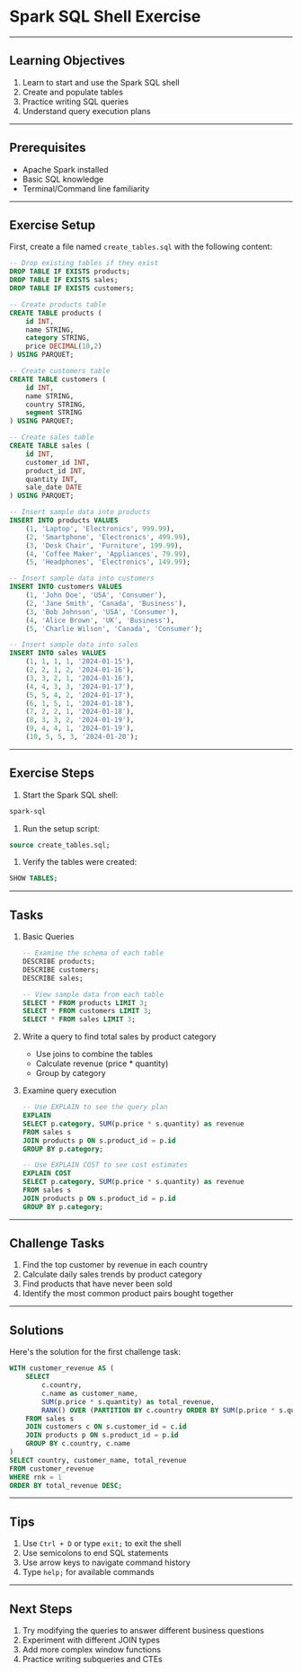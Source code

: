# Spark SQL Shell Exercise
---
## Learning Objectives
1. Learn to start and use the Spark SQL shell
1. Create and populate tables
1. Practice writing SQL queries
1. Understand query execution plans
---
## Prerequisites
- Apache Spark installed
- Basic SQL knowledge
- Terminal/Command line familiarity
---
## Exercise Setup
First, create a file named `create_tables.sql` with the following content:

```sql
-- Drop existing tables if they exist
DROP TABLE IF EXISTS products;
DROP TABLE IF EXISTS sales;
DROP TABLE IF EXISTS customers;

-- Create products table
CREATE TABLE products (
    id INT,
    name STRING,
    category STRING,
    price DECIMAL(10,2)
) USING PARQUET;

-- Create customers table
CREATE TABLE customers (
    id INT,
    name STRING,
    country STRING,
    segment STRING
) USING PARQUET;

-- Create sales table
CREATE TABLE sales (
    id INT,
    customer_id INT,
    product_id INT,
    quantity INT,
    sale_date DATE
) USING PARQUET;

-- Insert sample data into products
INSERT INTO products VALUES
    (1, 'Laptop', 'Electronics', 999.99),
    (2, 'Smartphone', 'Electronics', 499.99),
    (3, 'Desk Chair', 'Furniture', 199.99),
    (4, 'Coffee Maker', 'Appliances', 79.99),
    (5, 'Headphones', 'Electronics', 149.99);

-- Insert sample data into customers
INSERT INTO customers VALUES
    (1, 'John Doe', 'USA', 'Consumer'),
    (2, 'Jane Smith', 'Canada', 'Business'),
    (3, 'Bob Johnson', 'USA', 'Consumer'),
    (4, 'Alice Brown', 'UK', 'Business'),
    (5, 'Charlie Wilson', 'Canada', 'Consumer');

-- Insert sample data into sales
INSERT INTO sales VALUES
    (1, 1, 1, 1, '2024-01-15'),
    (2, 2, 1, 2, '2024-01-16'),
    (3, 3, 2, 1, '2024-01-16'),
    (4, 4, 3, 3, '2024-01-17'),
    (5, 5, 4, 2, '2024-01-17'),
    (6, 1, 5, 1, '2024-01-18'),
    (7, 2, 2, 1, '2024-01-18'),
    (8, 3, 3, 2, '2024-01-19'),
    (9, 4, 4, 1, '2024-01-19'),
    (10, 5, 5, 3, '2024-01-20');
```
---
## Exercise Steps

1. Start the Spark SQL shell:
```bash
spark-sql
```

1. Run the setup script:
```sql
source create_tables.sql;
```

1. Verify the tables were created:
```sql
SHOW TABLES;
```
---
## Tasks

1. Basic Queries
   ```sql
   -- Examine the schema of each table
   DESCRIBE products;
   DESCRIBE customers;
   DESCRIBE sales;
   
   -- View sample data from each table
   SELECT * FROM products LIMIT 3;
   SELECT * FROM customers LIMIT 3;
   SELECT * FROM sales LIMIT 3;
   ```

1. Write a query to find total sales by product category
   - Use joins to combine the tables
   - Calculate revenue (price * quantity)
   - Group by category

1. Examine query execution
   ```sql
   -- Use EXPLAIN to see the query plan
   EXPLAIN
   SELECT p.category, SUM(p.price * s.quantity) as revenue
   FROM sales s
   JOIN products p ON s.product_id = p.id
   GROUP BY p.category;
   
   -- Use EXPLAIN COST to see cost estimates
   EXPLAIN COST
   SELECT p.category, SUM(p.price * s.quantity) as revenue
   FROM sales s
   JOIN products p ON s.product_id = p.id
   GROUP BY p.category;
   ```
---
## Challenge Tasks

1. Find the top customer by revenue in each country
1. Calculate daily sales trends by product category
1. Find products that have never been sold
1. Identify the most common product pairs bought together
---
## Solutions

Here's the solution for the first challenge task:
```sql
WITH customer_revenue AS (
    SELECT 
        c.country,
        c.name as customer_name,
        SUM(p.price * s.quantity) as total_revenue,
        RANK() OVER (PARTITION BY c.country ORDER BY SUM(p.price * s.quantity) DESC) as rnk
    FROM sales s
    JOIN customers c ON s.customer_id = c.id
    JOIN products p ON s.product_id = p.id
    GROUP BY c.country, c.name
)
SELECT country, customer_name, total_revenue
FROM customer_revenue
WHERE rnk = 1
ORDER BY total_revenue DESC;
```
---
## Tips
1. Use `Ctrl + D` or type `exit;` to exit the shell
1. Use semicolons to end SQL statements
1. Use arrow keys to navigate command history
1. Type `help;` for available commands
---
## Next Steps
1. Try modifying the queries to answer different business questions
1. Experiment with different JOIN types
1. Add more complex window functions
1. Practice writing subqueries and CTEs

